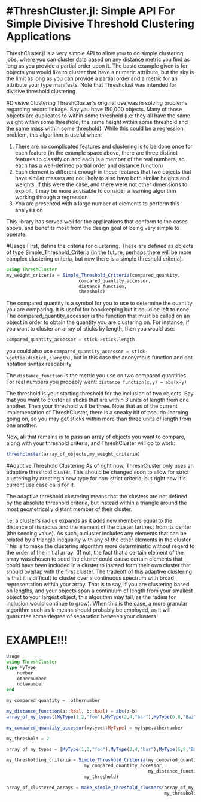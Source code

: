 #ThreshCluster.jl: Simple API For Simple Divisive Threshold Clustering Applications
=================================================================

ThreshCluster.jl is a very simple API to allow you to do simple clustering jobs, where you can cluster data based on any distance metric you find as long as you provide a partial order upon it. The basic example given is for objects you would like to cluster that have a numeric attribute, but the sky is the limit as long as you can provide a partial order and a metric for an attribute your type manifests. Note that Threshclust was intended for divisive threshold clustering 

#Divisive Clustering
ThreshCluster's original use was in solving problems regarding record linkage. Say you have 150,000 objects. Many of those objects are duplicates to within some threshold (i.e: they all have the same weight within some threshold, the same height within some threshold and the same mass within some threshold). While this could be a regression problem, this algorithm is useful when:
1. There are no complicated features and clustering is to be done once for each feature (in the example space above, there are three distinct features to classify on and each is a member of the real numbers, so each has a well-defined partial order and distance function)
2. Each element is different enough in these features that two objects that have similar masses are not likely to also have both similar heights and weights. If this were the case, and there were not other dimensions to exploit, it may be more advisable to consider a learning algorithm working through a regression
3. You are presented with a large number of elements to perform this analysis on 

This library has served well for the applications that conform to the cases above, and benefits most from the design goal of being very simple to operate. 

#Usage
First, define the criteria for clustering. These are defined as objects of type Simple_Threshold_Criteria (in the future, perhaps there will be more complex clustering criteria, but now there is a simple threshold criteria). 
```julia
using ThreshCluster
my_weight_criteria = Simple_Threshold_Criteria(compared_quantity,
					       compared_quantity_accessor,
					       distance_function,
					       threshold)
```
The compared quantity is a symbol for you to use to determine the quantity you are comparing. It is useful for bookkeeping but it could be left to none. The compared_quantity_accessor is the function that must be called on an object in order to obtain the quantity you are clustering on. For instance, if you want to cluster an array of sticks by length, then you would use:
```julia
compared_quantity_accessor = stick->stick.length
```

you could also use `compared_quantity_accessor = stick->getfield(stick,:length)`, but in this case the anonymous function and dot notation syntax readability

The `distance_function` is the metric you use on two compared quantities. For real numbers you probably want:
`distance_function(x,y) = abs(x-y)`

The threshold is your starting threshold for the inclusion of two objects. Say that you want to cluster all sticks that are within 3 units of length from one another. Then your threshold will be three. Note that as of the current implementation of ThreshCluster, there is a sneaky bit of pseudo-learning going on, so you may get sticks within more than three units of length from one another.

Now, all that remains is to pass an array of objects you want to compare, along with your threshold criteria, and ThreshCluster will go to work:

```julia
threshcluster(array_of_objects,my_weight_criteria)
```

#Adaptive Threshold Clustering
As of right now, ThreshCluster only uses an adaptive threshold cluster. This should be changed soon to allow for strict clustering by creating a new type for non-strict criteria, but right now it's current use case calls for it. 

The adaptive threshold clustering means that the clusters are not defined by the absolute threshold criteria, but instead within a triangle around the most geometrically distant member of their cluster. 

I.e: a cluster's radius expands as it adds new members equal to the distance of its radius and the element of the cluster farthest from its center (the seeding value). As such, a cluster includes any elements that can be related by a triangle inequality with any of the other elements in the cluster. This is to make the clustering algorithm more deterministic without regard to the order of the initial array. (If not, the fact that a certain element of the array was chosen to seed the cluster could cause certain elements that could have been included in a cluster to instead form their own cluster that should overlap with the first cluster. The tradeoff of this adaptive clustering is that it is difficult to cluster over a continuous spectrum with broad representation within your array. That is to say, if you are clustering based on lengths, and your objects span a continuum of length from your smallest object to your largest object, this algorithm may fail, as the radius for inclusion would continue to grow). When this is the case, a more granular algorithm such as k-means should probably be employed, as it will guaruntee some degree of separation between your clusters

# EXAMPLE!!!
```julia
Usage
using ThreshCluster
type MyType
	number
	othernumber
	notanumber
end

my_compared_quantity = :othernumber

my_distance_function(a::Real, b::Real) = abs(a-b)
array_of_my_types([MyType(1,2,"foo"),MyType(2,4,"bar"),MyType(6,8,"Baz")])

my_compared_quantity_accessor(mytype::MyType) = mytype.othernumber

my_threshold = 2

array_of_my_types = [MyType(1,2,"foo");MyType(2,4,"bar");MyType(6,8,"Baz")]

my_thresholding_criteria = Simple_Threshold_Criteria(my_compared_quantity,
						     my_compared_quantity_accessor,
                                                     my_distance_function,
						     my_threshold)

array_of_clustered_arrays = make_simple_threshold_clusters(array_of_my_types,
                                                           my_thresholding_criteria)
```

